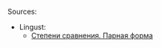 Sources:
- Lingust: 
	- [Степени сравнения. Парная форма](https://lingust.ru/hebrew/hebrew-lessons/lesson16)


